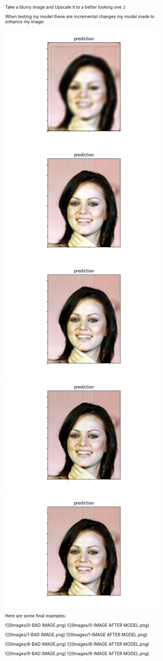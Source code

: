 Take a blurry image and Upscale it to a better looking one :)

When testing my model these are incremental changes my model made to enhance my image: 

![](TestingImages/epoch-0-prediction.png)
![](TestingImages/epoch-20-prediction.png)
![](TestingImages/epoch-40-prediction.png)
![](TestingImages/epoch-60-prediction.png)
![](TestingImages/epoch-80-prediction.png)

Here are some final examples: 

![](Images/0-BAD IMAGE.png)
![](Images/0-IMAGE AFTER MODEL.png)

![](Images/1-BAD IMAGE.png)
![](Images/1-IMAGE AFTER MODEL.png)

![](Images/8-BAD IMAGE.png)
![](Images/8-IMAGE AFTER MODEL.png)

![](Images/9-BAD IMAGE.png)
![](Images/9-IMAGE AFTER MODEL.png)
